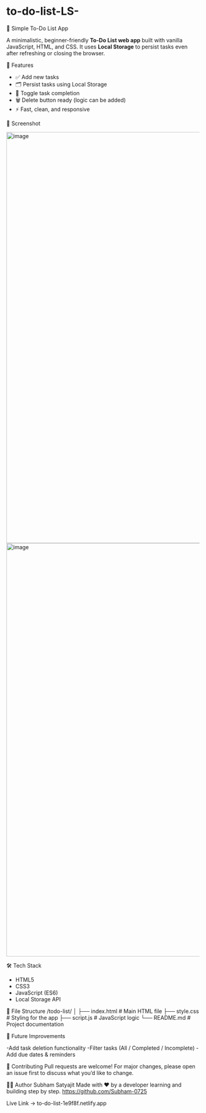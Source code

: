 # to-do-list-LS-

📝 Simple To-Do List App

A minimalistic, beginner-friendly **To-Do List web app** built with vanilla JavaScript, HTML, and CSS. It uses **Local Storage** to persist tasks even after refreshing or closing the browser.


🚀 Features

- ✅ Add new tasks
- 🗂 Persist tasks using Local Storage
- 🧠 Toggle task completion
- 🗑 Delete button ready (logic can be added)
- ⚡ Fast, clean, and responsive


 📸 Screenshot

<img width="1917" height="1072" alt="image" src="https://github.com/user-attachments/assets/c5ea0dd6-c0d2-4b1a-903f-646d8f441cac" />
<img width="1918" height="1078" alt="image" src="https://github.com/user-attachments/assets/f0b0dfc4-6d13-4223-a385-75e7b2714363" />


🛠️ Tech Stack

- HTML5
- CSS3
- JavaScript (ES6)
- Local Storage API


📂 File Structure
/todo-list/
│
├── index.html # Main HTML file
├── style.css # Styling for the app
├── script.js # JavaScript logic
└── README.md # Project documentation


🔧 Future Improvements

-Add task deletion functionality
-Filter tasks (All / Completed / Incomplete)
-Add due dates & reminders


🤝 Contributing
Pull requests are welcome! For major changes, please open an issue first to discuss what you’d like to change.

🙋‍♂️ Author
Subham Satyajit
Made with ❤️ by a developer learning and building step by step.
https://github.com/Subham-0725

Live Link -> to-do-list-1e9f8f.netlify.app
